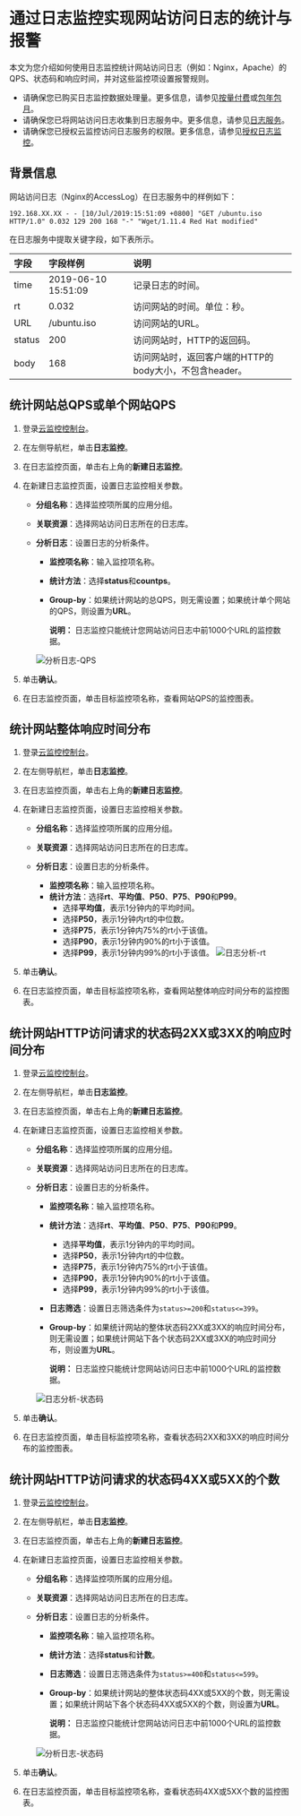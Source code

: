 # 通过日志监控实现网站访问日志的统计与报警

本文为您介绍如何使用日志监控统计网站访问日志（例如：Nginx，Apache）的QPS、状态码和响应时间，并对这些监控项设置报警规则。

-   请确保您已购买日志监控数据处理量。更多信息，请参见[按量付费](/cn.zh-CN/产品定价/计费方式/按量付费.md)或[包年包月](/cn.zh-CN/产品定价/计费方式/包年包月.md)。
-   请确保您已将网站访问日志收集到日志服务中。更多信息，请参见[日志服务](https://help.aliyun.com/document_detail/54604.html)。
-   请确保您已授权云监控访问日志服务的权限。更多信息，请参见[授权日志监控](/cn.zh-CN/日志监控/授权日志监控.md)。

## 背景信息

网站访问日志（Nginx的AccessLog）在日志服务中的样例如下：

```
192.168.XX.XX - - [10/Jul/2019:15:51:09 +0800] "GET /ubuntu.iso HTTP/1.0" 0.032 129 200 168 "-" "Wget/1.11.4 Red Hat modified"
```

在日志服务中提取关键字段，如下表所示。

|字段|字段样例|说明|
|:-|:---|:-|
|time|2019-06-10 15:51:09|记录日志的时间。|
|rt|0.032|访问网站的时间。单位：秒。|
|URL|/ubuntu.iso|访问网站的URL。|
|status|200|访问网站时，HTTP的返回码。|
|body|168|访问网站时，返回客户端的HTTP的body大小，不包含header。|

## 统计网站总QPS或单个网站QPS

1.  登录[云监控控制台](https://cloudmonitor.console.aliyun.com)。

2.  在左侧导航栏，单击**日志监控**。

3.  在日志监控页面，单击右上角的**新建日志监控**。

4.  在新建日志监控页面，设置日志监控相关参数。

    -   **分组名称**：选择监控项所属的应用分组。
    -   **关联资源**：选择网站访问日志所在的日志库。
    -   **分析日志**：设置日志的分析条件。

        -   **监控项名称**：输入监控项名称。
        -   **统计方法**：选择**status**和**countps**。
        -   **Group-by**：如果统计网站的总QPS，则无需设置；如果统计单个网站的QPS，则设置为**URL**。

            **说明：** 日志监控只能统计您网站访问日志中前1000个URL的监控数据。

        ![分析日志-QPS](https://static-aliyun-doc.oss-accelerate.aliyuncs.com/assets/img/zh-CN/3934091161/p225562.png)

5.  单击**确认**。

6.  在日志监控页面，单击目标监控项名称，查看网站QPS的监控图表。


## 统计网站整体响应时间分布

1.  登录[云监控控制台](https://cloudmonitor.console.aliyun.com)。

2.  在左侧导航栏，单击**日志监控**。

3.  在日志监控页面，单击右上角的**新建日志监控**。

4.  在新建日志监控页面，设置日志监控相关参数。

    -   **分组名称**：选择监控项所属的应用分组。
    -   **关联资源**：选择网站访问日志所在的日志库。
    -   **分析日志**：设置日志的分析条件。

        -   **监控项名称**：输入监控项名称。
        -   **统计方法**：选择**rt**、**平均值**、**P50**、**P75**、**P90**和**P99**。
            -   选择**平均值**，表示1分钟内的平均时间。
            -   选择**P50**，表示1分钟内rt的中位数。
            -   选择**P75**，表示1分钟内75%的rt小于该值。
            -   选择**P90**，表示1分钟内90%的rt小于该值。
            -   选择**P99**，表示1分钟内99%的rt小于该值。
        ![日志分析-rt](https://static-aliyun-doc.oss-accelerate.aliyuncs.com/assets/img/zh-CN/5271690161/p225572.png)

5.  单击**确认**。

6.  在日志监控页面，单击目标监控项名称，查看网站整体响应时间分布的监控图表。


## 统计网站HTTP访问请求的状态码2XX或3XX的响应时间分布

1.  登录[云监控控制台](https://cloudmonitor.console.aliyun.com)。

2.  在左侧导航栏，单击**日志监控**。

3.  在日志监控页面，单击右上角的**新建日志监控**。

4.  在新建日志监控页面，设置日志监控相关参数。

    -   **分组名称**：选择监控项所属的应用分组。
    -   **关联资源**：选择网站访问日志所在的日志库。
    -   **分析日志**：设置日志的分析条件。

        -   **监控项名称**：输入监控项名称。
        -   **统计方法**：选择**rt**、**平均值**、**P50**、**P75**、**P90**和**P99**。
            -   选择**平均值**，表示1分钟内的平均时间。
            -   选择**P50**，表示1分钟内rt的中位数。
            -   选择**P75**，表示1分钟内75%的rt小于该值。
            -   选择**P90**，表示1分钟内90%的rt小于该值。
            -   选择**P99**，表示1分钟内99%的rt小于该值。
        -   **日志筛选**：设置日志筛选条件为`status>=200`和`status<=399`。
        -   **Group-by**：如果统计网站的整体状态码2XX或3XX的响应时间分布，则无需设置；如果统计网站下各个状态码2XX或3XX的响应时间分布，则设置为**URL**。

            **说明：** 日志监控只能统计您网站访问日志中前1000个URL的监控数据。

        ![日志分析-状态码](https://static-aliyun-doc.oss-accelerate.aliyuncs.com/assets/img/zh-CN/0391690161/p225577.png)

5.  单击**确认**。

6.  在日志监控页面，单击目标监控项名称，查看状态码2XX和3XX的响应时间分布的监控图表。


## 统计网站HTTP访问请求的状态码4XX或5XX的个数

1.  登录[云监控控制台](https://cloudmonitor.console.aliyun.com)。

2.  在左侧导航栏，单击**日志监控**。

3.  在日志监控页面，单击右上角的**新建日志监控**。

4.  在新建日志监控页面，设置日志监控相关参数。

    -   **分组名称**：选择监控项所属的应用分组。
    -   **关联资源**：选择网站访问日志所在的日志库。
    -   **分析日志**：设置日志的分析条件。

        -   **监控项名称**：输入监控项名称。
        -   **统计方法**：选择**status**和**计数**。
        -   **日志筛选**：设置日志筛选条件为`status>=400`和`status<=599`。
        -   **Group-by**：如果统计网站的整体状态码4XX或5XX的个数，则无需设置；如果统计网站下各个状态码4XX或5XX的个数，则设置为**URL**。

            **说明：** 日志监控只能统计您网站访问日志中前1000个URL的监控数据。

        ![分析日志-状态码](https://static-aliyun-doc.oss-accelerate.aliyuncs.com/assets/img/zh-CN/0391690161/p225581.png)

5.  单击**确认**。

6.  在日志监控页面，单击目标监控项名称，查看状态码4XX或5XX个数的监控图表。


